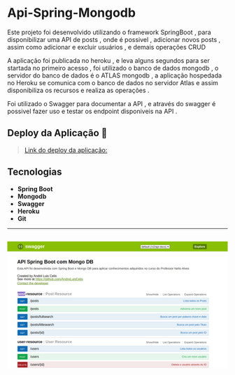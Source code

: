 # Api-Spring-Mongodb

Este projeto foi desenvolvido utilizando o framework SpringBoot , para disponibilizar uma API de posts , onde é possivel , adicionar novos posts , assim como adicionar e excluir usuários , e demais operações CRUD

A aplicação foi publicada no heroku , e leva alguns segundos para ser startada no primeiro acesso , foi utilizado o banco de dados mongodb , o servidor do banco de dados é o ATLAS mongodb , a aplicação hospedada no Heroku se comunica com o banco de dados no servidor Atlas e assim disponibiliza os recursos e realiza as operações .

Foi utilizado o Swagger para documentar a API , e através do swagger é possivel fazer uso e testar os endpoint disponiveis na API .



## Deploy da Aplicação :dash:
> <a href="https://celisapp-workshop-mongodb.herokuapp.com/swagger-ui.html" target="blank">Link do deploy da aplicação:</a>



## Tecnologias


- __Spring Boot__ 
- __Mongodb__  
- __Swagger__  
- __Heroku__ 
- __Git__ 



----------------------------------------

![imagem do projeto](img.png)
------------------------------------------

